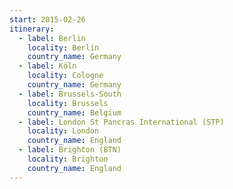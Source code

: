 ```yaml
---
start: 2015-02-26
itinerary:
  - label: Berlin
    locality: Berlin
    country_name: Germany
  - label: Köln
    locality: Cologne
    country_name: Germany
  - label: Brussels-South
    locality: Brussels
    country_name: Belgium
  - label: London St Pancras International (STP)
    locality: London
    country_name: England
  - label: Brighton (BTN)
    locality: Brighton
    country_name: England
---
```

